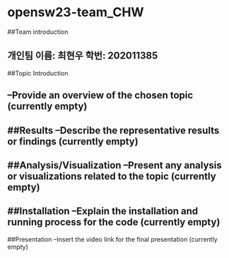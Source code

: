 # opensw23-team_CHW

##Team introduction


개인팀
이름: 최현우
학번: 202011385
---

##Topic Introduction


  –Provide an overview of the chosen topic (currently empty)
---
 
##Results
  –Describe the representative results or findings (currently empty)
---

##Analysis/Visualization
  –Present any analysis or visualizations related to the topic (currently empty)
---

##Installation
  –Explain the installation and running process for the code (currently empty)
---  
  
##Presentation
  –Insert the video link for the final presentation (currently empty)



